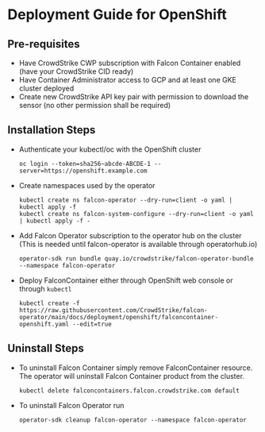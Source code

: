 # Deployment Guide for OpenShift

## Pre-requisites

 - Have CrowdStrike CWP subscription with Falcon Container enabled (have your CrowdStrike CID ready)
 - Have Container Administrator access to GCP and at least one GKE cluster deployed
 - Create new CrowdStrike API key pair with permission to download the sensor (no other permission shall be required)

## Installation Steps

 - Authenticate your kubectl/oc with the OpenShift cluster
   ```
   oc login --token=sha256~abcde-ABCDE-1 --server=https://openshift.example.com
   ```

 - Create namespaces used by the operator
   ```
   kubectl create ns falcon-operator --dry-run=client -o yaml | kubectl apply -f
   kubectl create ns falcon-system-configure --dry-run=client -o yaml | kubectl apply -f -
   ```
 
 - Add Falcon Operator subscription to the operator hub on the cluster (This is needed until falcon-operator is available through operatorhub.io)
   ```
   operator-sdk run bundle quay.io/crowdstrike/falcon-operator-bundle --namespace falcon-operator
   ```

 - Deploy FalconContainer either through OpenShift web console or through `kubectl`
   ```
   kubectl create -f https://raw.githubusercontent.com/CrowdStrike/falcon-operator/main/docs/deployment/openshift/falconcontainer-openshift.yaml --edit=true
   ```
   
## Uninstall Steps

 - To uninstall Falcon Container simply remove FalconContainer resource. The operator will uninstall Falcon Container product from the cluster.
   ```
   kubectl delete falconcontainers.falcon.crowdstrike.com default
   ```
 - To uninstall Falcon Operator run
   ```
   operator-sdk cleanup falcon-operator --namespace falcon-operator
   ```
